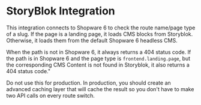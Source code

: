# StoryBlok Integration

This integration connects to Shopware 6 to check the route name/page type of a slug. If the page is a landing page, it loads CMS blocks from Storyblok. Otherwise, it loads them from the default Shopware 6 headless CMS.

When the path is not in Shopware 6, it always returns a 404 status code. If the path is in Shopware 6 and the page type is `frontend.landing.page`, but the corresponding CMS Content is not found in Storyblok, it also returns a 404 status code."

Do not use this for production. In production, you should create an advanced caching layer that will cache the result so you don't have to make two API calls on every route switch.